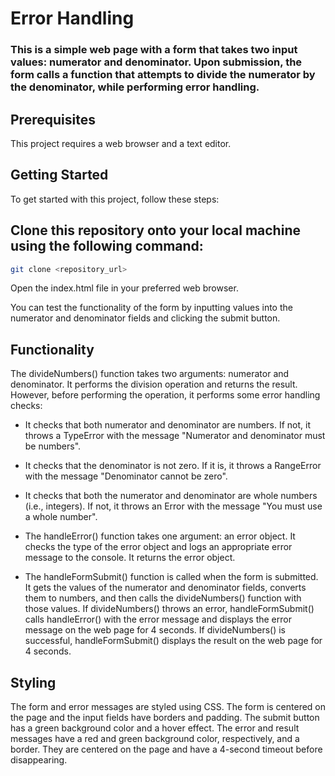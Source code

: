 # Error Handling 

### This is a simple web page with a form that takes two input values: numerator and denominator. Upon submission, the form calls a function that attempts to divide the numerator by the denominator, while performing error handling.

## Prerequisites
This project requires a web browser and a text editor.

## Getting Started
To get started with this project, follow these steps:

## Clone this repository onto your local machine using the following command:

```bash
git clone <repository_url>
```

Open the index.html file in your preferred web browser.

You can test the functionality of the form by inputting values into the numerator and denominator fields and clicking the submit button.

## Functionality
The divideNumbers() function takes two arguments: numerator and denominator. It performs the division operation and returns the result. However, before performing the operation, it performs some error handling checks:

- It checks that both numerator and denominator are numbers. If not, it throws a TypeError with the message "Numerator and denominator must be numbers".
- It checks that the denominator is not zero. If it is, it throws a RangeError with the message "Denominator cannot be zero".
- It checks that both the numerator and denominator are whole numbers (i.e., integers). If not, it throws an Error with the message "You must use a whole number".
- The handleError() function takes one argument: an error object. It checks the type of the error object and logs an appropriate error message to the console. It returns the error object.

- The handleFormSubmit() function is called when the form is submitted. It gets the values of the numerator and denominator fields, converts them to numbers, and then calls the divideNumbers() function with those values. If divideNumbers() throws an error, handleFormSubmit() calls handleError() with the error message and displays the error message on the web page for 4 seconds. If divideNumbers() is successful, handleFormSubmit() displays the result on the web page for 4 seconds.

## Styling
The form and error messages are styled using CSS. The form is centered on the page and the input fields have borders and padding. The submit button has a green background color and a hover effect. The error and result messages have a red and green background color, respectively, and a border. They are centered on the page and have a 4-second timeout before disappearing.

